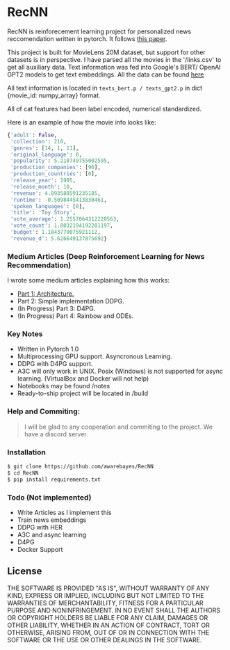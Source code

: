 # RecNN


RecNN is reinforecement learning project for personalized news reccomendation written in pytorch. It follows [this paper](https://arxiv.org/pdf/1810.12027.pdf).

This project is built for MovieLens 20M dataset, but support for other datasets is in perspective.
I have parsed all the movies in the '/links.csv' to get all auxiliary data. Text information was fed into Google's BERT/ OpenAI GPT2 models to get text embeddings. All the data can be found [here](https://drive.google.com/file/d/1TclEmCnZN_Xkl3TfUXL5ivPYmLnIjQSu/view?usp=sharing)

All text information is located in `texts_bert.p / texts_gpt2.p` in dict {movie_id: numpy_array} format.

All of cat features had been label encoded, numerical standardized.

Here is an example of how the movie info looks like:

```python
{'adult': False,
 'collection': 210,
 'genres': [14, 1, 11],
 'original_language': 0,
 'popularity': 5.218749755002595,
 'production_companies': [96],
 'production_countries': [0],
 'release_year': 1995,
 'release_month': 10,
 'revenue': 4.893588591235185,
 'runtime': -0.5098445413830461,
 'spoken_languages': [0],
 'title': 'Toy Story',
 'vote_average': 1.2557064312220563,
 'vote_count': 1.8032194192281197,
 'budget': 1.1843770075921112,
 'revenue_d': 5.626649137875692}
```

### Medium Articles (Deep Reinforcement Learning for News Recommendation)
I wrote some medium articles explaining how this works:
  -  [ Part 1: Architecture.](https://towardsdatascience.com/deep-reinforcement-learning-for-news-recommendation-part-1-architecture-5741b1a6ed56)
  -  Part 2: Simple implementation DDPG. 
  - (In Progress) Part 3: D4PG. 
  - (In Progress) Part 4: Rainbow and ODEs. 

### Key Notes
  - Written in Pytorch 1.0
  - Multiprocessing GPU support. Asyncronous Learning.
  - DDPG with D4PG support.
  - A3C will only work in UNIX. Posix (Windows) is not supported for async learning. (VirtualBox and Docker will not help)
  - Notebooks may be found /notes
  - Ready-to-ship project will be located in /build

### Help and Commiting:   
> I will be glad to any cooperation and commiting to the project. We have a discord server. 

### Installation
```sh
$ git clone https://github.com/awarebayes/RecNN
$ cd RecNN
$ pip install requirements.txt
```

### Todo (Not implemented)

- Write Articles as I implement this
- Train news embeddings
- DDPG with HER
- A3C and async learning
- D4PG
- Docker Support

License
----

THE SOFTWARE IS PROVIDED "AS IS", WITHOUT WARRANTY OF ANY KIND, EXPRESS OR IMPLIED, INCLUDING BUT NOT LIMITED TO THE WARRANTIES OF MERCHANTABILITY, FITNESS FOR A PARTICULAR PURPOSE AND NONINFRINGEMENT. IN NO EVENT SHALL THE AUTHORS OR COPYRIGHT HOLDERS BE LIABLE FOR ANY CLAIM, DAMAGES OR OTHER LIABILITY, WHETHER IN AN ACTION OF CONTRACT, TORT OR OTHERWISE, ARISING FROM, OUT OF OR IN CONNECTION WITH THE SOFTWARE OR THE USE OR OTHER DEALINGS IN THE SOFTWARE.

